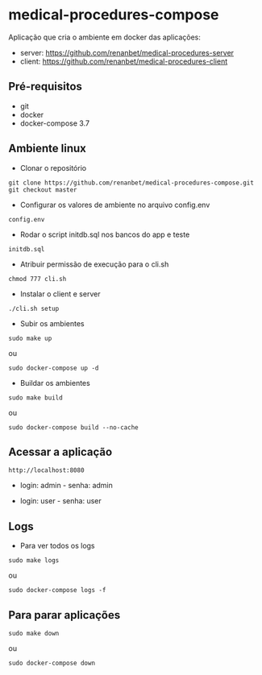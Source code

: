 # medical-procedures-compose
Aplicação que cria o ambiente em docker das aplicações:
- server: https://github.com/renanbet/medical-procedures-server
- client: https://github.com/renanbet/medical-procedures-client

## Pré-requisitos

- git
- docker
- docker-compose 3.7


## Ambiente linux

- Clonar o repositório
```
git clone https://github.com/renanbet/medical-procedures-compose.git
git checkout master
```


- Configurar os valores de ambiente no arquivo config.env
```
config.env
```

- Rodar o script initdb.sql nos bancos do app e teste
```
initdb.sql
```

- Atribuir permissão de execução para o cli.sh
```
chmod 777 cli.sh
```

- Instalar o client e server
```
./cli.sh setup
```

- Subir os ambientes
```
sudo make up
```
ou
```
sudo docker-compose up -d
```

- Buildar os ambientes
```
sudo make build
```
ou
```
sudo docker-compose build --no-cache
```

## Acessar a aplicação

```
http://localhost:8080
```
- login: admin - senha: admin

- login: user - senha: user


## Logs

- Para ver todos os logs
```
sudo make logs
```
ou
```
sudo docker-compose logs -f
```

## Para parar aplicações

```
sudo make down
```
ou
```
sudo docker-compose down
```

